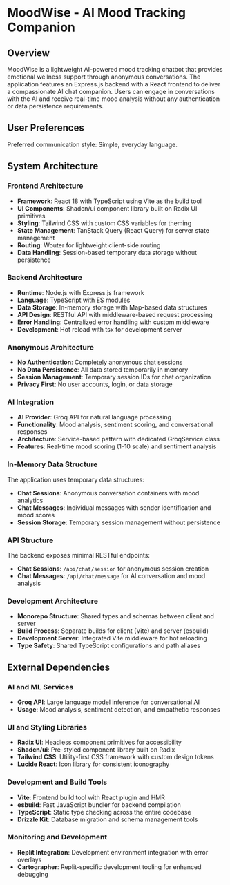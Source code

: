 # MoodWise - AI Mood Tracking Companion

## Overview

MoodWise is a lightweight AI-powered mood tracking chatbot that provides emotional wellness support through anonymous conversations. The application features an Express.js backend with a React frontend to deliver a compassionate AI chat companion. Users can engage in conversations with the AI and receive real-time mood analysis without any authentication or data persistence requirements.

## User Preferences

Preferred communication style: Simple, everyday language.

## System Architecture

### Frontend Architecture
- **Framework**: React 18 with TypeScript using Vite as the build tool
- **UI Components**: Shadcn/ui component library built on Radix UI primitives
- **Styling**: Tailwind CSS with custom CSS variables for theming
- **State Management**: TanStack Query (React Query) for server state management
- **Routing**: Wouter for lightweight client-side routing
- **Data Handling**: Session-based temporary data storage without persistence

### Backend Architecture
- **Runtime**: Node.js with Express.js framework
- **Language**: TypeScript with ES modules
- **Data Storage**: In-memory storage with Map-based data structures
- **API Design**: RESTful API with middleware-based request processing
- **Error Handling**: Centralized error handling with custom middleware
- **Development**: Hot reload with tsx for development server

### Anonymous Architecture
- **No Authentication**: Completely anonymous chat sessions
- **No Data Persistence**: All data stored temporarily in memory
- **Session Management**: Temporary session IDs for chat organization
- **Privacy First**: No user accounts, login, or data storage

### AI Integration
- **AI Provider**: Groq API for natural language processing
- **Functionality**: Mood analysis, sentiment scoring, and conversational responses
- **Architecture**: Service-based pattern with dedicated GroqService class
- **Features**: Real-time mood scoring (1-10 scale) and sentiment analysis

### In-Memory Data Structure
The application uses temporary data structures:
- **Chat Sessions**: Anonymous conversation containers with mood analytics
- **Chat Messages**: Individual messages with sender identification and mood scores
- **Session Storage**: Temporary session management without persistence

### API Structure
The backend exposes minimal RESTful endpoints:
- **Chat Sessions**: `/api/chat/session` for anonymous session creation
- **Chat Messages**: `/api/chat/message` for AI conversation and mood analysis

### Development Architecture
- **Monorepo Structure**: Shared types and schemas between client and server
- **Build Process**: Separate builds for client (Vite) and server (esbuild)
- **Development Server**: Integrated Vite middleware for hot reloading
- **Type Safety**: Shared TypeScript configurations and path aliases

## External Dependencies

### AI and ML Services
- **Groq API**: Large language model inference for conversational AI
- **Usage**: Mood analysis, sentiment detection, and empathetic responses

### UI and Styling Libraries
- **Radix UI**: Headless component primitives for accessibility
- **Shadcn/ui**: Pre-styled component library built on Radix
- **Tailwind CSS**: Utility-first CSS framework with custom design tokens
- **Lucide React**: Icon library for consistent iconography

### Development and Build Tools
- **Vite**: Frontend build tool with React plugin and HMR
- **esbuild**: Fast JavaScript bundler for backend compilation
- **TypeScript**: Static type checking across the entire codebase
- **Drizzle Kit**: Database migration and schema management tools

### Monitoring and Development
- **Replit Integration**: Development environment integration with error overlays
- **Cartographer**: Replit-specific development tooling for enhanced debugging